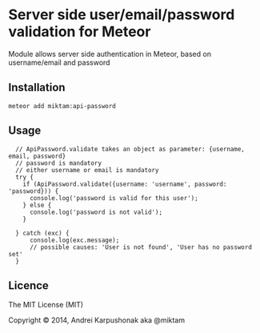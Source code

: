 # Server side user/email/password validation for Meteor

Module allows server side authentication in Meteor, based on username/email and password

## Installation
`meteor add miktam:api-password`

## Usage

```
  // ApiPassword.validate takes an object as parameter: {username, email, password}
  // password is mandatory
  // either username or email is mandatory
  try {
    if (ApiPassword.validate({username: 'username', password: 'password})) {
      console.log('password is valid for this user');
    } else {
      console.log('password is not valid');
    }

  } catch (exc) {
      console.log(exc.message);
      // possible causes: 'User is not found', 'User has no password set'
  }

```

## Licence

The MIT License (MIT)

Copyright © 2014, Andrei Karpushonak aka @miktam
